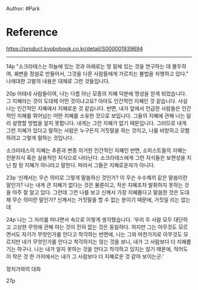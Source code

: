 Author: #Park 

# Reference 

https://product.kyobobook.co.kr/detail/S000001939694

-----
14p
"소크라테스는 하늘에 있는 것과 아래로는 땅 밑에 있는 것을 연구하는 데 몰두하여, 궤변을 정설로 만들어서, 그것을 다른 사람들에게 가르치는 불법을 자행하고 있다." 나에대한 고발의 내용은 대체로 그런 것들입니다. 


20p
아테네 사람들이여, 나는 다름 아닌 모종의 지혜 덕분에 명성을 얻게 되었습니다. 그 지혜라는 것이 도대체 어떤 것이냐고요? 아마도 인간적인 지혜인 것 같습니다. 사실 나는 인간적인 지혜에서 지혜로운 것 같습니다. 반면, 내가 앞에서 언급한 사람들은 인간적인 지혜를 뛰어넘는 어떤 지혜를 소유한 것으로 보입니다. 그들의 지혜에 관해 나는 달리 설명할 방법을 알지 못합니다. 내게는 그런 지혜가 없기 때문입니다. 그러므로 내게 그런 지혜가 있다고 말하는 사람은 누구든지 거짓말을 하는 것이고, 나를 비방하고 모함하려고 그렇게 말하는 것입니다.

소크라테스의 지혜는 추론과 변증 의거한 인간적인 지혜인 반면, 소피스트들의 지혜는 전문지식 혹은 실용적인 지식으로 나타난다. 소크라테스에게 그런 지식들은 보편성을 지닌 참 된 지혜가 아니라고 말한다. 따라서 그들은 지혜로운자가 아니다.


23p
‘신께서는 무슨 의미로 그렇게 말씀하신 것인가? 이 무슨 수수께끼 같은 말씀이란 말인가? 나는 내게 큰 지혜가 없다는 것은 물론이고, 작은 지혜조차 발휘하지 못하는 것을 아주 잘 알고 있다. 그런데 그런 나를 보고 신께서 가장 지혜롭다고 말씀한 것은 도대체 무슨 의미란 말인가? 신께서는 거짓말을 할 수 없는 분이기 때문에, 거짓일 리는 없는데


24p
나는 그 자리를 떠나면서 속으로 이렇게 생각했습니다. ‘우리 두 사람 모두 대단하고 고상한 무엇에 관해 아는 것이 전혀 없는 것은 동일하다. 하지만 그는 아무것도 모르면서도 자기가 무엇인가를 안다고 착각하는 반면에, 나는 그와 마찬가지로 아무것도 모르지만 내가 무엇인가를 안다고 착각하지는 않는 것을 보니, 내가 그 사람보다 더 지혜롭기는 하구나. 나는 내가 알지 못하는 것을 안다고 착각하고 있지는 않기 때문에, 적어도 이 작은 것 한 가지에서는 내가 그 사람보다 더 지혜로운 것 같아 보이는군.’

정치가와의 대화


27p
